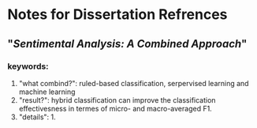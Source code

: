 # Notes for Dissertation Refrences
## "*Sentimental Analysis: A Combined Approach*"
### keywords: 
1. "what combind?": ruled-based classification, serpervised learning and machine learning
2. "result?": hybrid classification can improve the classification effectivesness in termes of micro- and macro-averaged F1.
3. "details":
   1. 